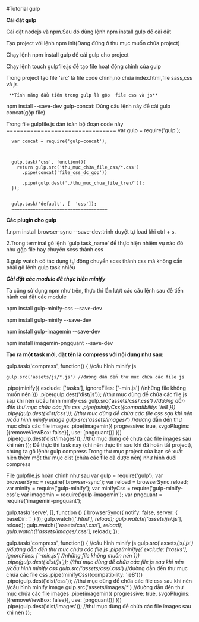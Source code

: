 #Tutorial gulp

  **Cài đặt gulp**

Cài đặt nodejs và npm.Sau đó dùng lệnh npm install gulp để cài đặt 

Tạo project với lệnh npm init(Đang đứng ở thu mục muốn chứa project)

Chạy lệnh npm install gulp để cài gulp cho project

Chạy lệnh touch gulpfile.js để tạo file hoạt động chính của gulp

Trong project tạo file 'src' là file code chính,nó chứa index.html,file sass,css và js

     **Tính năng đầu tiên trong gulp là gộp  file css và js**

npm install --save-dev gulp-concat:  Dùng câu lệnh này để cài gulp concat(gộp file)

Trong file gulpfile.js dán toàn bộ đoạn code này
    ================================
    var gulp = require('gulp');
     
      var concat = require('gulp-concat');
     
      
     
      gulp.task('css', function(){
        return gulp.src('thu_mục_chứa_file_css/*.css')
          .pipe(concat('file_css_dc_gop'))
          
          .pipe(gulp.dest('./thu_muc_chua_file_tren/'));
      });

     
      gulp.task('default', [  'css']);
      ====================================
   
      
      
**Các plugin cho gulp**

1.npm install browser-sync --save-dev:trình duyệt tự load khi ctrl + s.

2.Trong terminal gõ lệnh 'gulp task_name' để thực hiện nhiệm vụ nào đó như gộp file hay chuyển scss thành css

3.gulp watch có tác dụng tự động chuyển scss thành css mà không cần phải gõ lệnh gulp task nhiều




***Cài đặt các module để thực hiện minify***

Ta cũng sử dụng npm như trên, thực thi lần lượt các câu lệnh sau để tiến hành cài đặt các module

npm install gulp-minify-css --save-dev

npm install gulp-minify --save-dev

npm install gulp-imagemin --save-dev

npm install imagemin-pngquant --save-dev

**Tạo ra một task mới, đặt tên là compress với nội dung như sau:**


  gulp.task('compress', function() {
    //cấu hình minify js

    gulp.src('assets/js/*.js') //đường dẫn đến thư mục chứa các file js

   .pipe(minify({
          exclude: ['tasks'],
          ignoreFiles: ['-min.js'] //những file không muốn nén
      }))
      .pipe(gulp.dest('dist/js')); //thư mục dùng để chứa các file js sau khi nén
    //cấu hình minify css
       gulp.src('assets/css/*.css') //đường dẫn đến thư mục chứa các file css
         .pipe(minifyCss({compatibility: 'ie8'}))
         .pipe(gulp.dest('dist/css')); //thư mục dùng để chứa các file css sau khi nén
    //cấu hình minify image
       gulp.src('assets/images/*') //đường dẫn đến thư mục chứa các file images
         .pipe(imagemin({
            progressive: true,
            svgoPlugins: [{removeViewBox: false}],
            use: [pngquant()]
       }))
    .pipe(gulp.dest('dist/images')); //thư mục dùng để chứa các file images sau khi nén
  });
       Để thực thi task này (chỉ nên thực thi sau khi đã hoàn tất project), chúng ta gõ lệnh: gulp compress
       Trong thư mục project của bạn sẽ xuất hiện thêm một thư mục dist (chứa các file đã được nén) như hình dưới
       compress
  
  File gulpfile.js hoàn chỉnh như sau
    var gulp = require('gulp');
    var browserSync = require('browser-sync');
    var reload = browserSync.reload;
    var minify = require('gulp-minify');
    var minifyCss = require('gulp-minify-css');
    var imagemin = require('gulp-imagemin');
    var pngquant = require('imagemin-pngquant');

  gulp.task('serve', [], function () {
      browserSync({
          notify: false,
          server: {
              baseDir: '.'
          }
      });
      gulp.watch(['*.html'], reload);
      gulp.watch(['assets/js/*.js'], reload);
      gulp.watch(['assets/css/*.css'], reload);
      gulp.watch(['assets/images/*.css'], reload);
  });

  gulp.task('compress', function() {
    //cấu hình minify js
    gulp.src('assets/js/*.js') //đường dẫn đến thư mục chứa các file js
      .pipe(minify({
          exclude: ['tasks'],
          ignoreFiles: ['-min.js'] //những file không muốn nén
      }))
      .pipe(gulp.dest('dist/js')); //thư mục dùng để chứa các file js sau khi nén
    //cấu hình minify css
    gulp.src('assets/css/*.css') //đường dẫn đến thư mục chứa các file css
      .pipe(minifyCss({compatibility: 'ie8'}))
      .pipe(gulp.dest('dist/css')); //thư mục dùng để chứa các file css sau khi nén
    //cấu hình minify image
    gulp.src('assets/images/*') //đường dẫn đến thư mục chứa các file images
      .pipe(imagemin({
          progressive: true,
          svgoPlugins: [{removeViewBox: false}],
          use: [pngquant()]
      }))
      .pipe(gulp.dest('dist/images')); //thư mục dùng để chứa các file images sau khi nén
  });
